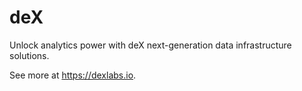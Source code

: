 # deX

Unlock analytics power with deX next-generation data infrastructure solutions.

See more at https://dexlabs.io.
